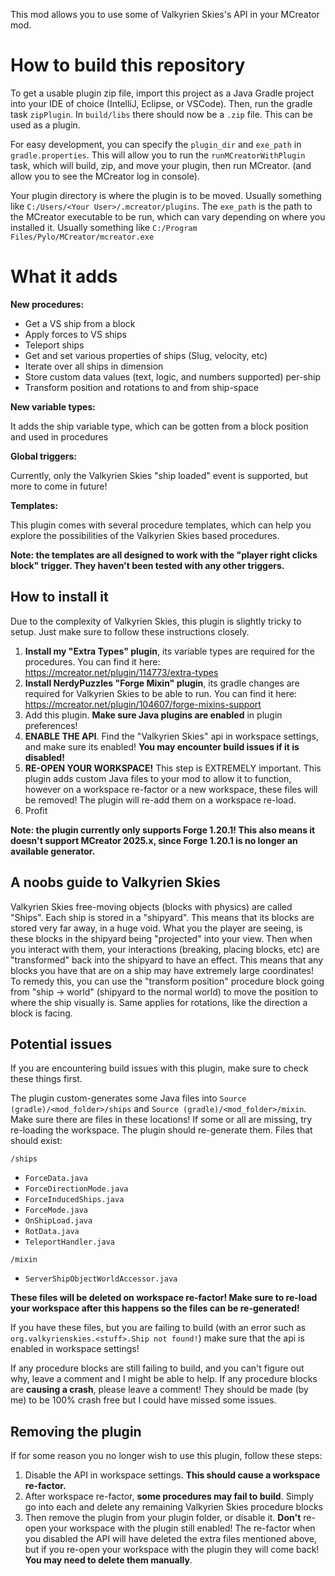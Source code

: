 This mod allows you to use some of Valkyrien Skies's API in your MCreator mod.

# How to build this repository
To get a usable plugin zip file,
import this project as a Java Gradle project into your IDE of choice (IntelliJ, Eclipse, or VSCode).
Then, run the gradle task `zipPlugin`. In `build/libs` there should now be a `.zip` file. This can be used as a plugin.

For easy development, you can specify the `plugin_dir` and `exe_path` in `gradle.properties`.
This will allow you to run the `runMCreatorWithPlugin` task, which will build, zip, and move your plugin, then run MCreator.
(and allow you to see the MCreator log in console). 

Your plugin directory is where the plugin is to be moved. Usually something like `C:/Users/<Your User>/.mcreator/plugins`.
The `exe_path` is the path to the MCreator executable to be run, which can vary depending on where you installed it.
Usually something like `C:/Program Files/Pylo/MCreator/mcreator.exe`

# What it adds

**New procedures:**

- Get a VS ship from a block
- Apply forces to VS ships
- Teleport ships
- Get and set various properties of ships (Slug, velocity, etc)
- Iterate over all ships in dimension
- Store custom data values (text, logic, and numbers supported) per-ship
- Transform position and rotations to and from ship-space

**New variable types:**

It adds the ship variable type, which can be gotten from a block position and used in procedures

**Global triggers:**

Currently, only the Valkyrien Skies "ship loaded" event is supported, but more to come in future!

**Templates:**

This plugin comes with several procedure templates, which can help you explore the possibilities of the Valkyrien Skies based procedures.

**Note: the templates are all designed to work with the "player right clicks block" trigger. They haven't been tested with any other triggers.**

## How to install it

Due to the complexity of Valkyrien Skies, this plugin is slightly tricky to setup. Just make sure to follow these instructions closely.

1. **Install my "Extra Types" plugin**, its variable types are required for the procedures. You can find it here: https://mcreator.net/plugin/114773/extra-types
2. **Install NerdyPuzzles "Forge Mixin" plugin**, its gradle changes are required for Valkyrien Skies to be able to run. You can find it here: https://mcreator.net/plugin/104607/forge-mixins-support
3. Add this plugin. **Make sure Java plugins are enabled** in plugin preferences!
4. **ENABLE THE API**. Find the "Valkyrien Skies" api in workspace settings, and make sure its enabled! **You may encounter build issues if it is disabled!**
5. **RE-OPEN YOUR WORKSPACE!** This step is EXTREMELY important. This plugin adds custom Java files to your mod to allow it to function, however on a workspace re-factor or a new workspace, these files will be removed! The plugin will re-add them on a workspace re-load.
6. Profit

**Note: the plugin currently only supports Forge 1.20.1! This also means it doesn't support MCreator 2025.x, since Forge 1.20.1 is no longer an available generator.**

## A noobs guide to Valkyrien Skies

Valkyrien Skies free-moving objects (blocks with physics) are called "Ships". Each ship is stored in a "shipyard". This means that its blocks are stored very far away, in a huge void. What you the player are seeing, is these blocks in the shipyard being "projected" into your view. Then when you interact with them, your interactions (breaking, placing blocks, etc) are "transformed" back into the shipyard to have an effect. This means that any blocks you have that are on a ship may have extremely large coordinates! To remedy this, you can use the "transform position" procedure block going from "ship -> world" (shipyard to the normal world) to move the position to where the ship visually is. Same applies for rotations, like the direction a block is facing.

## Potential issues

If you are encountering build issues with this plugin, make sure to check these things first.

The plugin custom-generates some Java files into `Source (gradle)/<mod_folder>/ships` and `Source (gradle)/<mod_folder>/mixin`. Make sure there are files in these locations! If some or all are missing, try re-loading the workspace. The plugin should re-generate them. Files that should exist:

`/ships`

- `ForceData.java`
- `ForceDirectionMode.java`
- `ForceInducedShips.java`
- `ForceMode.java`
- `OnShipLoad.java`
- `RotData.java`
- `TeleportHandler.java`

`/mixin`

- `ServerShipObjectWorldAccessor.java`

**These files will be deleted on workspace re-factor! Make sure to re-load your workspace after this happens so the files can be re-generated!**

If you have these files, but you are failing to build (with an error such as `org.valkyrienskies.<stuff>.Ship not found!`) make sure that the api is enabled in workspace settings!

If any procedure blocks are still failing to build, and you can't figure out why, leave a comment and I might be able to help. If any procedure blocks are **causing a crash**, please leave a comment! They should be made (by me) to be 100% crash free but I could have missed some issues.

## Removing the plugin

If for some reason you no longer wish to use this plugin, follow these steps:

1. Disable the API in workspace settings. **This should cause a workspace re-factor.**
2. After workspace re-factor, **some procedures may fail to build**. Simply go into each and delete any remaining Valkyrien Skies procedure blocks
3. Then remove the plugin from your plugin folder, or disable it. **Don't** re-open your workspace with the plugin still enabled! The re-factor when you disabled the API will have deleted the extra files mentioned above, but if you re-open your workspace with the plugin they will come back! **You may need to delete them manually**.

